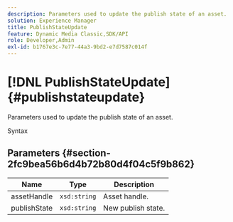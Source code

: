 ```yaml
---
description: Parameters used to update the publish state of an asset.
solution: Experience Manager
title: PublishStateUpdate
feature: Dynamic Media Classic,SDK/API
role: Developer,Admin
exl-id: b1767e3c-7e77-44a3-9bd2-e7d7587c014f
---
```

# [!DNL PublishStateUpdate]{#publishstateupdate}

Parameters used to update the publish state of an asset.

 Syntax 

## Parameters {#section-2fc9bea56b6d4b72b80d4f04c5f9b862}

|  Name  | Type  | Description  |
|---|---|---|
|  assetHandle  | `xsd:string`  | Asset handle.  |
|  publishState  | `xsd:string`  | New publish state.  |
